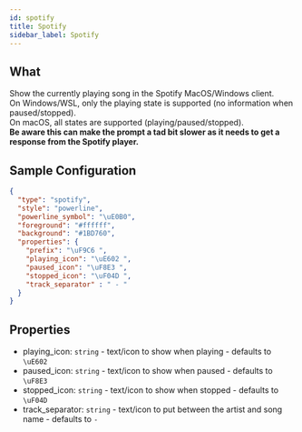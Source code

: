 ```yaml
---
id: spotify
title: Spotify
sidebar_label: Spotify
---
```


## What

Show the currently playing song in the Spotify MacOS/Windows client.  
On Windows/WSL, only the playing state is supported (no information when paused/stopped).  
On macOS, all states are supported (playing/paused/stopped).  
**Be aware this can make the prompt a tad bit slower as it needs to get a response from the Spotify player.**  

## Sample Configuration

```json
{
  "type": "spotify",
  "style": "powerline",
  "powerline_symbol": "\uE0B0",
  "foreground": "#ffffff",
  "background": "#1BD760",
  "properties": {
    "prefix": "\uF9C6 ",
    "playing_icon": "\uE602 ",
    "paused_icon": "\uF8E3 ",
    "stopped_icon": "\uF04D ",
    "track_separator" : " - "
  }
}
```

## Properties

- playing_icon: `string` - text/icon to show when playing - defaults to `\uE602 `
- paused_icon: `string` - text/icon to show when paused - defaults to `\uF8E3 `
- stopped_icon: `string` - text/icon to show when stopped - defaults to `\uF04D `
- track_separator: `string` - text/icon to put between the artist and song name - defaults to ` - `
